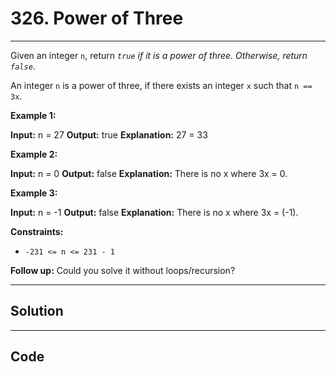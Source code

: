 # 326. Power of Three

---

Given an integer `n`, return _`true` if it is a power of three. Otherwise, return `false`_.

An integer `n` is a power of three, if there exists an integer `x` such that `n == 3x`.

 

**Example 1:**


**Input:** n = 27
**Output:** true
**Explanation:** 27 = 33


**Example 2:**


**Input:** n = 0
**Output:** false
**Explanation:** There is no x where 3x = 0.


**Example 3:**


**Input:** n = -1
**Output:** false
**Explanation:** There is no x where 3x = (-1).


 

**Constraints:**

  * `-231 <= n <= 231 - 1`



 

**Follow up:** Could you solve it without loops/recursion?

---

## Solution



---

## Code
```python


```